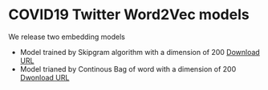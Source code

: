 # COVID19 Twitter Word2Vec models  
We release two embedding models 
- Model trained by Skipgram algorithm with a dimension of 200 [Download URL](https://drive.google.com/file/d/1Ds5Bl0jCkHbmOKckuW3uFvnncav_0uO_/view?usp=sharing)
- Model trianed by Continous Bag of word with a dimension of 200 [Dwonload URL](https://drive.google.com/file/d/1ybI-WCNH-W17_v9X2oUAjIQNO8IOCapm/view?usp=sharing)
